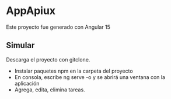 # AppApiux
Este proyecto fue generado con Angular 15
## Simular

Descarga el proyecto con gitclone.

- Instalar paquetes npm en la carpeta del proyecto
- En consola, escribe ng serve -o y se abrirá una ventana con la aplicación
- Agrega, edita, elimina tareas.


